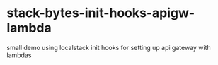# stack-bytes-init-hooks-apigw-lambda
small demo using localstack init hooks for setting up api gateway with lambdas
